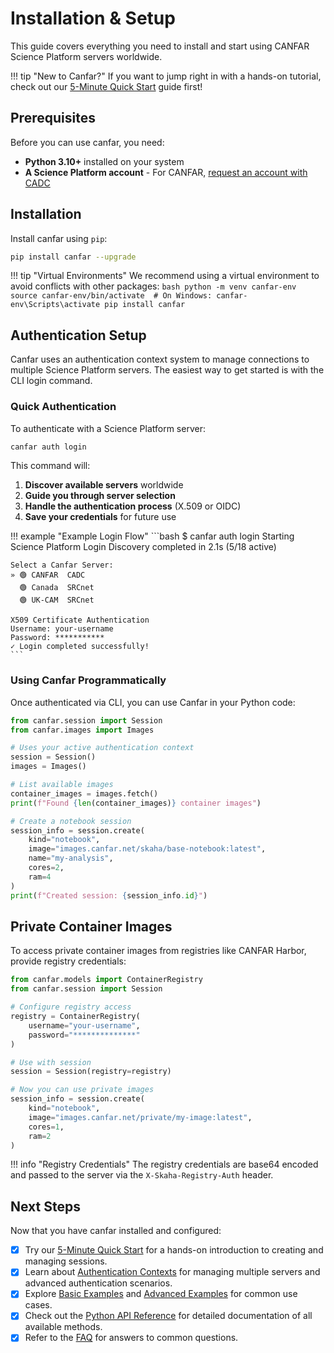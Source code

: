 # Installation & Setup

This guide covers everything you need to install and start using CANFAR Science Platform servers worldwide.

!!! tip "New to Canfar?"
    If you want to jump right in with a hands-on tutorial, check out our [5-Minute Quick Start](quick-start.md) guide first!

## Prerequisites

Before you can use canfar, you need:

- **Python 3.10+** installed on your system
- **A Science Platform account** - For CANFAR, [request an account with CADC](https://www.cadc-ccda.hia-iha.nrc-cnrc.gc.ca/en/auth/request.html)

## Installation

Install canfar using `pip`:

```bash
pip install canfar --upgrade
```

!!! tip "Virtual Environments"
    We recommend using a virtual environment to avoid conflicts with other packages:
    ```bash
    python -m venv canfar-env
    source canfar-env/bin/activate  # On Windows: canfar-env\Scripts\activate
    pip install canfar
    ```

## Authentication Setup

Canfar uses an authentication context system to manage connections to multiple Science Platform servers. The easiest way to get started is with the CLI login command.

### Quick Authentication

To authenticate with a Science Platform server:

```bash
canfar auth login
```

This command will:

1. **Discover available servers** worldwide
2. **Guide you through server selection**
3. **Handle the authentication process** (X.509 or OIDC)
4. **Save your credentials** for future use

!!! example "Example Login Flow"
    ```bash
    $ canfar auth login
    Starting Science Platform Login
    Discovery completed in 2.1s (5/18 active)

    Select a Canfar Server:
    » 🟢 CANFAR  CADC
      🟢 Canada  SRCnet
      🟢 UK-CAM  SRCnet

    X509 Certificate Authentication
    Username: your-username
    Password: ***********
    ✓ Login completed successfully!
    ```

### Using Canfar Programmatically

Once authenticated via CLI, you can use Canfar in your Python code:

```python
from canfar.session import Session
from canfar.images import Images

# Uses your active authentication context
session = Session()
images = Images()

# List available images
container_images = images.fetch()
print(f"Found {len(container_images)} container images")

# Create a notebook session
session_info = session.create(
    kind="notebook",
    image="images.canfar.net/skaha/base-notebook:latest",
    name="my-analysis",
    cores=2,
    ram=4
)
print(f"Created session: {session_info.id}")
```

## Private Container Images

To access private container images from registries like CANFAR Harbor, provide registry credentials:

```python
from canfar.models import ContainerRegistry
from canfar.session import Session

# Configure registry access
registry = ContainerRegistry(
    username="your-username",
    password="**************"
)

# Use with session
session = Session(registry=registry)

# Now you can use private images
session_info = session.create(
    kind="notebook",
    image="images.canfar.net/private/my-image:latest",
    cores=1,
    ram=2
)
```

!!! info "Registry Credentials"
    The registry credentials are base64 encoded and passed to the server via the `X-Skaha-Registry-Auth` header.

## Next Steps

Now that you have canfar installed and configured:

- [x] Try our [5-Minute Quick Start](quick-start.md) for a hands-on introduction to creating and managing sessions.
- [x] Learn about [Authentication Contexts](../cli/authentication-contexts.md) for managing multiple servers and advanced authentication scenarios.
- [x] Explore [Basic Examples](examples.md) and [Advanced Examples](advanced-examples.md) for common use cases.
- [x] Check out the [Python API Reference](session.md) for detailed documentation of all available methods.
- [x] Refer to the [FAQ](../platform/support/faq.md) for answers to common questions.
